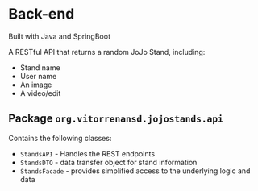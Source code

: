 # Back-end
Built with Java and SpringBoot

A RESTful API that returns a random JoJo Stand, including:
- Stand name
- User name
- An image
- A video/edit

## Package `org.vitorrenansd.jojostands.api`
Contains the following classes:
- `StandsAPI` - Handles the REST endpoints
- `StandsDTO` - data transfer object for stand information
- `StandsFacade` - provides simplified access to the underlying logic and data